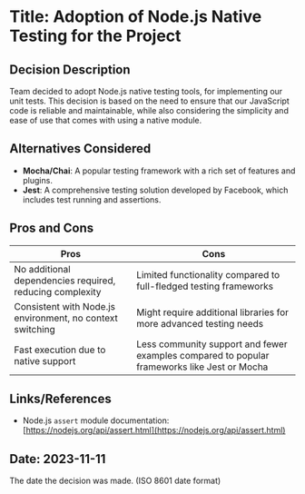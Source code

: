 # Title: Adoption of Node.js Native Testing for the Project

## Decision Description
Team decided to adopt Node.js native testing tools, for implementing our unit tests. This decision is based on the need to ensure that our JavaScript code is reliable and maintainable, while also considering the simplicity and ease of use that comes with using a native module.

## Alternatives Considered
- **Mocha/Chai**: A popular testing framework with a rich set of features and plugins.
- **Jest**: A comprehensive testing solution developed by Facebook, which includes test running and assertions.

## Pros and Cons

| Pros | Cons |
|------|------|
| No additional dependencies required, reducing complexity | Limited functionality compared to full-fledged testing frameworks |
| Consistent with Node.js environment, no context switching | Might require additional libraries for more advanced testing needs |
| Fast execution due to native support | Less community support and fewer examples compared to popular frameworks like Jest or Mocha |

## Links/References
- Node.js `assert` module documentation: [https://nodejs.org/api/assert.html](https://nodejs.org/api/assert.html)

## Date: 2023-11-11
The date the decision was made.
(ISO 8601 date format)
